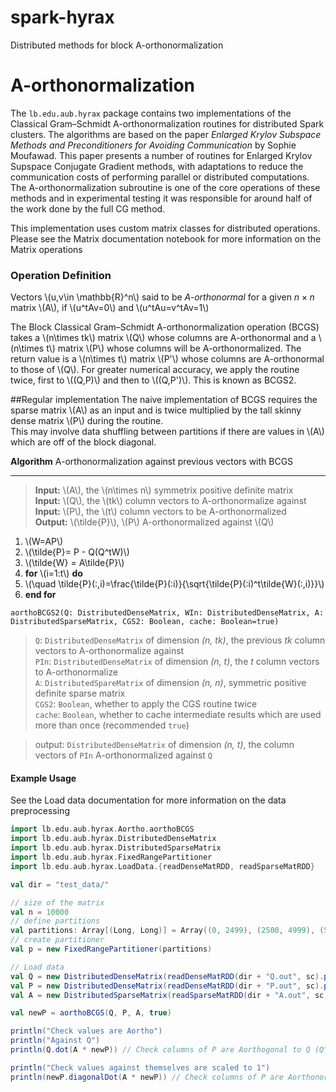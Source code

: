 # spark-hyrax
Distributed methods for block A-orthonormalization

# A-orthonormalization
The `lb.edu.aub.hyrax` package contains two implementations of the Classical Gram–Schmidt A-orthonormalization routines for distributed Spark clusters. The algorithms are based on the paper _Enlarged Krylov Subspace Methods and Preconditioners for Avoiding Communication_ by Sophie Moufawad. This paper presents a number of routines for Enlarged Krylov Supspace Conjugate Gradient methods, with adaptations to reduce the communication costs of performing parallel or distributed computations. The A-orthonormalization subroutine is one of the core operations of these methods and in experimental testing it was responsible for around half of the work done by the full CG method.

This implementation uses custom matrix classes for distributed operations. Please see the Matrix documentation notebook for more information on the Matrix operations

### Operation Definition
Vectors \\(u,v\in \mathbb{R}^n\\) said to be _A-orthonormal_ for a given $n\times n$ matrix \\(A\\), if \\(u^tAv=0\\) and \\(u^tAu=v^tAv=1\\)

The Block Classical Gram–Schmidt A-orthonormalization operation (BCGS) takes a \\(n\times tk\\) matrix \\(Q\\) whose columns are A-orthonormal and a \\(n\times t\\) matrix \\(P\\) whose columns will be A-orthonormalized. The return value is a \\(n\times t\\) matrix \\(P'\\) whose columns are A-orthonormal to those of \\(Q\\). For greater numerical accuracy, we apply the routine twice, first to \\((Q,P)\\) and then to \\((Q,P')\\). This is known as BCGS2.

##Regular implementation
The naive implementation of BCGS requires the sparse matrix \\(A\\) as an input and is twice multiplied by the tall skinny dense matrix \\(P\\) during the routine.  
This may involve data shuffling between partitions if there are values in \\(A\\) which are off of the block diagonal.

**Algorithm**  A-orthonormalization against previous vectors with BCGS
___
> **Input:** \\(A\\), the \\(n\times n\\) symmetrix positive definite matrix  
> **Input:** \\(Q\\), the \\(tk\\) column vectors to A-orthonormalize against  
> **Input:** \\(P\\), the \\(t\\) column vectors to be A-orthonormalized  
> **Output:** \\(\tilde{P}\\), \\(P\\) A-orthonormalized against \\(Q\\)

1. \\(W=AP\\)
2. \\(\tilde{P}= P - Q(Q^tW)\\)
3. \\(\tilde{W} = A\tilde{P}\\)
4. **for** \\(i=1:t\\) **do**
5. \\(\quad \tilde{P}(:,i)=\frac{\tilde{P}(:i)}{\sqrt{\tilde{P}(:i)^t\tilde{W}(:,i)}}\\)
6. **end for**

`aorthoBCGS2(Q: DistributedDenseMatrix, WIn: DistributedDenseMatrix, A: DistributedSparseMatrix, CGS2: Boolean, cache: Boolean=true)`

> `Q`: `DistributedDenseMatrix` of dimension _(n, tk)_, the previous _tk_ column vectors to A-orthonormalize against  
> `PIn`: `DistributedDenseMatrix` of dimension _(n, t)_, the _t_ column vectors to A-orthonormalize   
> `A`: `DistributedSpareMatrix` of dimension _(n, n)_, symmetric positive definite sparse matrix  
> `CGS2`: `Boolean`, whether to apply the CGS routine twice  
> `cache`: `Boolean`, whether to cache intermediate results which are used more than once (recommended `true`)  

> output: `DistributedDenseMatrix` of dimension _(n, t)_, the column vectors of `PIn` A-orthonormalized against `Q`

#### Example Usage
See the Load data documentation for more information on the data preprocessing

```Scala
import lb.edu.aub.hyrax.Aortho.aorthoBCGS
import lb.edu.aub.hyrax.DistributedDenseMatrix
import lb.edu.aub.hyrax.DistributedSparseMatrix
import lb.edu.aub.hyrax.FixedRangePartitioner
import lb.edu.aub.hyrax.LoadData.{readDenseMatRDD, readSparseMatRDD}

val dir = "test_data/"

// size of the matrix
val n = 10000
// define partitions
val partitions: Array[(Long, Long)] = Array((0, 2499), (2500, 4999), (5000, 7499), (7500, 9999))
// create partitioner
val p = new FixedRangePartitioner(partitions)

// Load data
val Q = new DistributedDenseMatrix(readDenseMatRDD(dir + "Q.out", sc).partitionBy(p).cache)
val P = new DistributedDenseMatrix(readDenseMatRDD(dir + "P.out", sc).partitionBy(p).cache)
val A = new DistributedSparseMatrix(readSparseMatRDD(dir + "A.out", sc, false, false).partitionBy(p).cache, n)

val newP = aorthoBCGS(Q, P, A, true)

println("Check values are Aortho")
println("Against Q")
println(Q.dot(A * newP)) // Check columns of P are Aorthogonal to Q (Q^t * A * P = 0)

println("Check values against themselves are scaled to 1")
println(newP.diagonalDot(A * newP)) // Check columns of P are Aorthonormal (P_i^t * A * P_i = 1)
```
